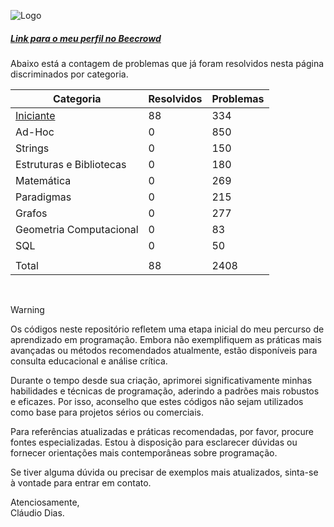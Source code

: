 ![Logo](https://github.com/soyclaudiodias/Beecrowd/assets/113221142/1e153fe7-6097-419c-baf2-7216b67948e4)

##### [Link para o meu perfil no Beecrowd](https://judge.beecrowd.com/pt/profile/718209)
<p>Abaixo está a contagem de problemas que já foram resolvidos nesta página discriminados por categoria.</p>

| Categoria | Resolvidos | Problemas |
| -- | -- | -- |
| [Iniciante](https://github.com/soyclaudiodias/Beecrowd/tree/main/Iniciante) | 88 | 334 |
| Ad-Hoc | 0 | 850 |
| Strings | 0 | 150 |
| Estruturas e Bibliotecas | 0 | 180 |
| Matemática | 0 | 269 |
| Paradigmas | 0 | 215 |
| Grafos | 0 | 277 |
| Geometria Computacional | 0 | 83 |
| SQL | 0 | 50 |
| | | |
| Total | 88 | 2408 |

<br>

> [!WARNING]
>
> Os códigos neste repositório refletem uma etapa inicial do meu percurso de aprendizado em programação. Embora não exemplifiquem as práticas mais avançadas ou métodos recomendados atualmente, estão disponíveis para consulta educacional e análise crítica.
>
> Durante o tempo desde sua criação, aprimorei significativamente minhas habilidades e técnicas de programação, aderindo a padrões mais robustos e eficazes. Por isso, aconselho que estes códigos não sejam utilizados como base para projetos sérios ou comerciais.
>
> Para referências atualizadas e práticas recomendadas, por favor, procure fontes especializadas. Estou à disposição para esclarecer dúvidas ou fornecer orientações mais contemporâneas sobre programação.
>
> Se tiver alguma dúvida ou precisar de exemplos mais atualizados, sinta-se à vontade para entrar em contato.
>
> Atenciosamente,  
> Cláudio Dias.
